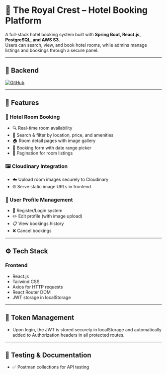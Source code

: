 # 🏨 The Royal Crest – Hotel Booking Platform

A full-stack hotel booking system built with **Spring Boot, React.js, PostgreSQL, and AWS S3**.  
Users can search, view, and book hotel rooms, while admins manage listings and bookings through a secure panel.

---

## 🔗 Backend
[![GitHub](https://img.shields.io/badge/GitHub-Repository-blue?logo=github)](https://github.com/ParkkaviSivakaran72/Hotel)

---

## 🚀 Features

### 🏨 Hotel Room Booking
- 🔍 Real-time room availability
- 🎯 Search & filter by location, price, and amenities
- 🏠 Room detail pages with image gallery
- 📝 Booking form with date range picker
- 📄 Pagination for room listings

### 🖼️ Cloudinary Integration
- ☁️ Upload room images securely to Cloudinary
- 🌐 Serve static image URLs in frontend

### 👤 User Profile Management
- 🔐 Register/Login system
- ✏️ Edit profile (with image upload)
- 📋 View bookings history
- ❌ Cancel bookings

---

## ⚙️ Tech Stack

### Frontend
- React.js
- Tailwind CSS
- Axios for HTTP requests
- React Router DOM
- JWT storage in localStorage

---

## 🔐 Token Management
- Upon login, the JWT is stored securely in localStorage and automatically added to Authorization headers in all protected routes.

---

## 🧪 Testing & Documentation
- ✅ Postman collections for API testing

